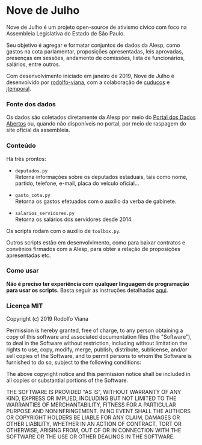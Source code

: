 # __Nove de Julho__

Nove de Julho é um projeto open-source de ativismo cívico com foco na Assembleia Legislativa do Estado de São Paulo.

Seu objetivo é agregar e formatar conjuntos de dados da Alesp, como gastos na cota parlamentar, proposições apresentadas, leis aprovadas, presenças em sessões, andamento de comissões, lista de funcionários, salários, entre outros.

Com desenvolvimento iniciado em janeiro de 2019, Nove de Julho é desenvolvido por [rodolfo-viana](https://github.com/rodolfo-viana), com a colaboração de [cuducos](https://github.com/cuducos) e [jtemporal](https://github.com/jtemporal).

### Fonte dos dados

Os dados são coletados diretamente da Alesp por meio do [Portal dos Dados Abertos](https://www.al.sp.gov.br/dados-abertos/) ou, quando não disponíveis no portal, por meio de raspagem do site oficial da assembleia.

### Conteúdo

Há três prontos:

- `deputados.py`<br>
Retorna informações sobre os deputados estaduais, tais como nome, partido, telefone, e-mail, placa do veículo oficial...

- `gasto_cota.py`<br>
Retorna os gastos efetuados com o auxílio da verba de gabinete.

- `salarios_servidores.py`<br>
Retorna os salários dos servidores desde 2014.

Os scripts rodam com o auxílio de `toolbox.py`.

Outros scripts estão em desenvolvimento, como para baixar contratos e convênios firmados com a Alesp, para obter a relação de proposições apresentadas etc.

### Como usar

__Não é preciso ter experiência com qualquer linguagem de programação para usar os scripts.__ Basta seguir as instruções detalhadas [aqui](https://github.com/rodolfo-viana/novedejulho/blob/master/como_usar.md).

### Licença MIT

Copyright (c) 2019 Rodolfo Viana

Permission is hereby granted, free of charge, to any person obtaining a copy of this software and associated documentation files (the "Software"), to deal in the Software without restriction, including without limitation the rights to use, copy, modify, merge, publish, distribute, sublicense, and/or sell copies of the Software, and to permit persons to whom the Software is furnished to do so, subject to the following conditions:

The above copyright notice and this permission notice shall be included in all copies or substantial portions of the Software.

THE SOFTWARE IS PROVIDED "AS IS", WITHOUT WARRANTY OF ANY KIND, EXPRESS OR IMPLIED, INCLUDING BUT NOT LIMITED TO THE WARRANTIES OF MERCHANTABILITY, FITNESS FOR A PARTICULAR PURPOSE AND NONINFRINGEMENT. IN NO EVENT SHALL THE AUTHORS OR COPYRIGHT HOLDERS BE LIABLE FOR ANY CLAIM, DAMAGES OR OTHER LIABILITY, WHETHER IN AN ACTION OF CONTRACT, TORT OR OTHERWISE, ARISING FROM, OUT OF OR IN CONNECTION WITH THE SOFTWARE OR THE USE OR OTHER DEALINGS IN THE SOFTWARE.
